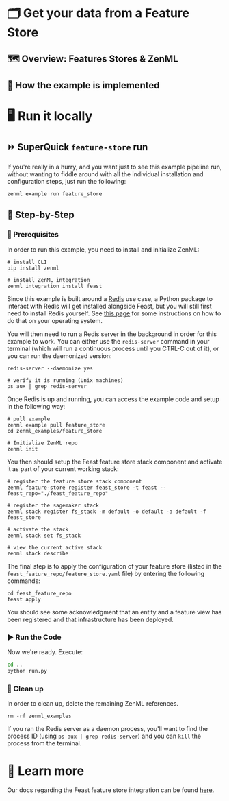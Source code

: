 # 🗂 Get your data from a Feature Store

<!-- basic introduction paragraph

- what is a feature store
- what problem does it solve
- what specific combo have we integrated with? -->

## 🗺 Overview: Features Stores & ZenML

<!-- - how to think about a feature store
- what is it used for?
- components / architecture of a feature store
  - offline / batch serving
  - online serving
- The main abstractions you need to think of / how do we help you?:
  - getting offline features
  - getting online features
- caveats about our integration
  - this example runs locally
  - we assume you have a feature store already if you want to use it in
    production (ZenML doesn't currently help you set that all up)
  - online serving doesn't work in tandem with deployed models currently
- This example, and what features of features it showcases / what you can do
  with the ZenML feature store integration -->

## 🧰 How the example is implemented

<!-- Showcase the code and explain how it works
Maybe a visual diagram showing the various parts of it? -->

# 🖥 Run it locally

## ⏩ SuperQuick `feature-store` run

If you're really in a hurry, and you want just to see this example pipeline run,
without wanting to fiddle around with all the individual installation and
configuration steps, just run the following:

```shell
zenml example run feature_store
```

## 👣 Step-by-Step

### 📄 Prerequisites

In order to run this example, you need to install and initialize ZenML:

```shell
# install CLI
pip install zenml

# install ZenML integration
zenml integration install feast
```

Since this example is built around a [Redis](https://redis.com/) use case, a
Python package to interact with Redis will get installed alongside Feast, but
you will still first need to install Redis yourself. See
[this page](https://redis.com/blog/feast-with-redis-tutorial-for-machine-learning/)
for some instructions on how to do that on your operating system.

You will then need to run a Redis server in the background in order for this
example to work. You can either use the `redis-server` command in your terminal
(which will run a continuous process until you CTRL-C out of it), or you can run
the daemonized version:

```shell
redis-server --daemonize yes

# verify it is running (Unix machines)
ps aux | grep redis-server
```

Once Redis is up and running, you can access the example code and setup in the
following way:

```shell
# pull example
zenml example pull feature_store
cd zenml_examples/feature_store

# Initialize ZenML repo
zenml init
```

You then should setup the Feast feature store stack component and activate it as
part of your current working stack:

```shell
# register the feature store stack component
zenml feature-store register feast_store -t feast --feast_repo="./feast_feature_repo"

# register the sagemaker stack
zenml stack register fs_stack -m default -o default -a default -f feast_store

# activate the stack
zenml stack set fs_stack

# view the current active stack
zenml stack describe
```

The final step is to apply the configuration of your feature store (listed in
the `feast_feature_repo/feature_store.yaml` file) by entering the following
commands:

```shell
cd feast_feature_repo
feast apply
```

You should see some acknowledgment that an entity and a feature view has been
registered and that infrastructure has been deployed.

### ▶️ Run the Code

Now we're ready. Execute:

```bash
cd ..
python run.py
```

### 🧽 Clean up

In order to clean up, delete the remaining ZenML references.

```shell
rm -rf zenml_examples
```

If you ran the Redis server as a daemon process, you'll want to find the process
ID (using `ps aux | grep redis-server`) and you can `kill` the process from the
terminal.

# 📜 Learn more

Our docs regarding the Feast feature store integration can be found
[here](https://docs.zenml.io/features/feature-store).
